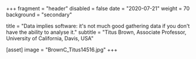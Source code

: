 +++
fragment = "header"
disabled = false
date = "2020-07-21"
weight = 70
background = "secondary"

title = "Data implies software: it's not much good gathering data if you don't have the ability to analyse it."
subtitle = "Titus Brown, Associate Professor, University of California, Davis, USA"

[asset]
  image = "BrownC_Titus14516.jpg"
+++

